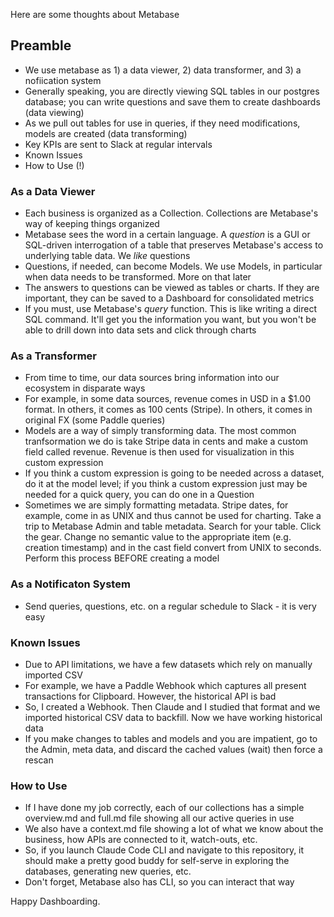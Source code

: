 Here are some thoughts about Metabase

## Preamble

- We use metabase as 1) a data viewer, 2) data transformer, and 3) a nofiication system
- Generally speaking, you are directly viewing SQL tables in our postgres database; you can write questions and save them to create dashboards (data viewing)
- As we pull out tables for use in queries, if they need modifications, models are created (data transforming)
- Key KPIs are sent to Slack at regular intervals
- Known Issues
- How to Use (!)

### As a Data Viewer

- Each business is organized as a Collection. Collections are Metabase's way of keeping things organized
- Metabase sees the word in a certain language. A *question* is a GUI or SQL-driven interrogation of a table that preserves Metabase's access to underlying table data. We *like* questions
- Questions, if needed, can become Models. We use Models, in particular when data needs to be transformed. More on that later
- The answers to questions can be viewed as tables or charts. If they are important, they can be saved to a Dashboard for consolidated metrics
- If you must, use Metabase's *query* function. This is like writing a direct SQL command. It'll get you the information you want, but you won't be able to drill down into data sets and click through charts

### As a Transformer

- From time to time, our data sources bring information into our ecosystem in disparate ways
- For example, in some data sources, revenue comes in USD in a $1.00 format. In others, it comes as 100 cents (Stripe). In others, it comes in original FX (some Paddle queries)
- Models are a way of simply transforming data. The most common tranfsormation we do is take Stripe data in cents and make a custom field called revenue. Revenue is then used for visualization in this custom expression
- If you think a custom expression is going to be needed across a dataset, do it at the model level; if you think a custom expression just may be needed for a quick query, you can do one in a Question
- Sometimes we are simply formatting metadata. Stripe dates, for example, come in as UNIX and thus cannot be used for charting. Take a trip to Metabase Admin and table metadata. Search for your table. Click the gear. Change no semantic value to the appropriate item (e.g. creation timestamp) and in the cast field convert from UNIX to seconds. Perform this process BEFORE creating a model

### As a Notificaton System

- Send queries, questions, etc. on a regular schedule to Slack - it is very easy

### Known Issues

- Due to API limitations, we have a few datasets which rely on manually imported CSV
- For example, we have a Paddle Webhook which captures all present transactions for Clipboard. However, the historical API is bad
- So, I created a Webhook. Then Claude and I studied that format and we imported historical CSV data to backfill. Now we have working historical data
- If you make changes to tables and models and you are impatient, go to the Admin, meta data, and discard the cached values (wait) then force a rescan

### How to Use

- If I have done my job correctly, each of our collections has a simple overview.md and full.md file showing all our active queries in use
- We also have a context.md file showing a lot of what we know about the business, how APIs are connected to it, watch-outs, etc.
- So, if you launch Claude Code CLI and navigate to this repository, it should make a pretty good buddy for self-serve in exploring the databases, generating new queries, etc.
- Don't forget, Metabase also has CLI, so you can interact that way

Happy Dashboarding.

